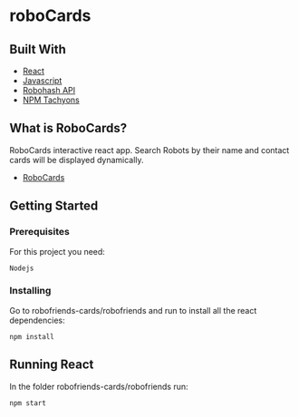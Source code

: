 # roboCards

## Built With

* [React](https://reactjs.org/)
* [Javascript](https://www.javascript.com/)
* [Robohash API](https://robohash.org/)
* [NPM Tachyons](https://www.npmjs.com/package/tachyons)



## What is RoboCards?

 RoboCards interactive react app. Search Robots by their name and contact cards will be displayed dynamically.

* [RoboCards](https://danisan9490.github.io/robofriends-cards)


## Getting Started

### Prerequisites

For this project you need:

```
Nodejs
```

### Installing

Go to robofriends-cards/robofriends and run to install all the react dependencies:

```
npm install
```

## Running React

In the folder robofriends-cards/robofriends run:

```
npm start
```
